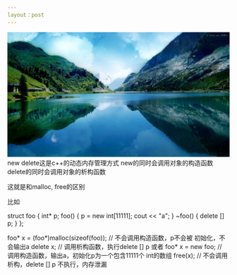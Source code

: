 ```yaml
---
layout：post
---
```

<img src="/images/22.jpg" class="fit image">
new delete这是c++的动态内存管理方式
new的同时会调用对象的构造函数
delete的同时会调用对象的析构函数

这就是和malloc, free的区别

比如

struct foo {
int* p;
foo() { p = new int[11111]; cout << "a"; }
~foo() { delete [] p; }
};

foo* x = (foo*)malloc(sizeof(foo)); // 不会调用构造函数，p不会被
初始化，不会输出a
delete x; // 调用析构函数，执行delete [] p
或者
foo* x = new foo; // 调用构造函数，输出a，初始化p为一个包含11111个
int的数组
free(x); // 不会调用析构，delete [] p 不执行，内存泄漏
